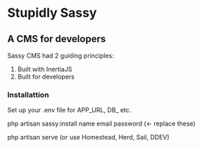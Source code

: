 # Stupidly Sassy

## A CMS for developers

Sassy CMS had 2 guiding principles:

1. Built with InertiaJS
2. Built for developers

### Installattion

Set up your .env file for APP_URL, DB_ etc.

php artisan sassy:install name email password  (<- replace these)

php artisan serve (or use Homestead, Herd, Sail, DDEV)

